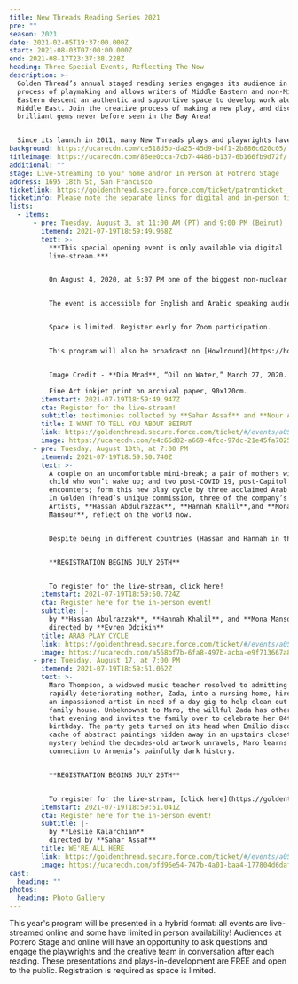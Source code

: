 ```yaml
---
title: New Threads Reading Series 2021
pre: ""
season: 2021
date: 2021-02-05T19:37:00.000Z
start: 2021-08-03T07:00:00.000Z
end: 2021-08-17T23:37:38.228Z
heading: Three Special Events, Reflecting The Now
description: >-
  Golden Thread’s annual staged reading series engages its audience in the
  process of playmaking and allows writers of Middle Eastern and non-Middle
  Eastern descent an authentic and supportive space to develop work about the
  Middle East. Join the creative process of making a new play, and discover
  brilliant gems never before seen in the Bay Area!


  Since its launch in 2011, many New Threads plays and playwrights have continued on to receive mainstage productions. The readings are accompanied by talkbacks with the artists and other experts that comment on the themes of the play.
background: https://ucarecdn.com/ce518d5b-da25-45d9-b4f1-2b886c620c05/
titleimage: https://ucarecdn.com/86ee0cca-7cb7-4486-b137-6b166fb9d72f/
additional: ""
stage: Live-Streaming to your home and/or In Person at Potrero Stage
address: 1695 18th St, San Francisco
ticketlink: https://goldenthread.secure.force.com/ticket/patronticket__publicticketapp#/
ticketinfo: Please note the separate links for digital and in-person tickets!
lists:
  - items:
      - pre: Tuesday, August 3, at 11:00 AM (PT) and 9:00 PM (Beirut)
        itemend: 2021-07-19T18:59:49.968Z
        text: >-
          ***This special opening event is only available via digital
          live-stream.***


          On August 4, 2020, at 6:07 PM one of the biggest non-nuclear explosions in the history of mankind happened at the port of Beirut, Lebanon. This catastrophic event claimed the lives of more than 200 victims, injured 7000 and left 300,000 homeless and caused massive property damage across the city. Golden Thread Productions collaborates with **Al Madina Theatre** and the **Legal Agenda** in Lebanon to present *I Want to Tell You About Beirut*, which commemorates the 1-year mark of the explosion that ruined the lives of thousands of innocent civilians. The event will commence with a recorded reading of testimonies presented in English and Arabic by actors based in San Francisco and actors based in Beirut and will be followed by a live roundtable discussion featuring **Sahar Assaf** (Executive Artistic Director, Golden Thread Productions), **Nidal Alashkar** (Artistic Director, Al Madina Theatre), **Zeina Daccache** (Executive Director, Catharsis - Lebanese Center for Drama Therapy), **Ghida Frangieh** (Lawyer, Legal Agenda), **Tania El Khoury** (Director, OSUN Center for Human Rights and the Arts at Bard), and **Hamid Sinno** (Musician and Writer). 


          The event is accessible for English and Arabic speaking audiences and will last for approximately 90 minutes.


          Space is limited. Register early for Zoom participation. 


          This program will also be broadcast on [Howlround](https://howlround.com/happenings/livestreaming-performance-and-conversation-i-want-tell-you-about-beirut).


          Image Credit - **Dia Mrad**, “Oil on Water,” March 27, 2020. \

          Fine Art inkjet print on archival paper, 90x120cm.
        itemstart: 2021-07-19T18:59:49.947Z
        cta: Register for the live-stream!
        subtitle: testimonies collected by **Sahar Assaf** and **Nour Annan**
        title: I WANT TO TELL YOU ABOUT BEIRUT
        link: https://goldenthread.secure.force.com/ticket/#/events/a0S3Z000007YNJIUA4
        image: https://ucarecdn.com/e4c66d82-a669-4fcc-97dc-21e45fa70256/
      - pre: Tuesday, August 10th, at 7:00 PM
        itemend: 2021-07-19T18:59:50.740Z
        text: >-
          A couple on an uncomfortable mini-break; a pair of mothers with a
          child who won’t wake up; and two post-COVID 19, post-Capitol riots
          encounters; form this new play cycle by three acclaimed Arab writers.
          In Golden Thread’s unique commission, three of the company’s Resident
          Artists, **Hassan Abdulrazzak**, **Hannah Khalil**,and **Mona
          Mansour**, reflect on the world now. 


          Despite being in different countries (Hassan and Hannah in the UK and Mona in the US) the trio worked closely, connecting online and taking each other’s ideas as inspiration. They spent time talking about what felt important and resonant after this time of change.  The result is a series of satirical, moving and poignant vignettes that will give audiences much food for thought. 


          **REGISTRATION BEGINS JULY 26TH**


          To register for the live-stream, click here!
        itemstart: 2021-07-19T18:59:50.724Z
        cta: Register here for the in-person event!
        subtitle: |-
          by **Hassan Abulrazzak**, **Hannah Khalil**, and **Mona Mansour** 
          directed by **Evren Odcikin**
        title: ARAB PLAY CYCLE
        link: https://goldenthread.secure.force.com/ticket/#/events/a0S3Z000007YNepUAG
        image: https://ucarecdn.com/a568bf7b-6fa8-497b-acba-e9f713667a8e/
      - pre: Tuesday, August 17, at 7:00 PM
        itemend: 2021-07-19T18:59:51.062Z
        text: >-
          Maro Thompson, a widowed music teacher resolved to admitting her
          rapidly deteriorating mother, Zada, into a nursing home, hires Emilio,
          an impassioned artist in need of a day gig to help clean out the
          family house. Unbeknownst to Maro, the willful Zada has other plans
          that evening and invites the family over to celebrate her 84th
          birthday. The party gets turned on its head when Emilio discovers a
          cache of abstract paintings hidden away in an upstairs closet. As the
          mystery behind the decades-old artwork unravels, Maro learns of her
          connection to Armenia’s painfully dark history.


          **REGISTRATION BEGINS JULY 26TH**


          To register for the live-stream, [click here](https://goldenthread.secure.force.com/ticket/#/events/a0S3Z000007YNefUAG)!
        itemstart: 2021-07-19T18:59:51.041Z
        cta: Register here for the in-person event!
        subtitle: |-
          by **Leslie Kalarchian** 
          directed by **Sahar Assaf**
        title: WE'RE ALL HERE
        link: https://goldenthread.secure.force.com/ticket/#/events/a0S3Z000007YNf4UAG
        image: https://ucarecdn.com/bfd96e54-747b-4a01-baa4-177804d6dafe/
cast:
  heading: ""
photos:
  heading: Photo Gallery
---
```

This year's program will be presented in a hybrid format: all events are live-streamed online and some have limited in person availability! Audiences at Potrero Stage and online will have an opportunity to ask questions and engage the playwrights and the creative team in conversation after each reading. These presentations and plays-in-development are FREE and open to the public. Registration is required as space is limited.